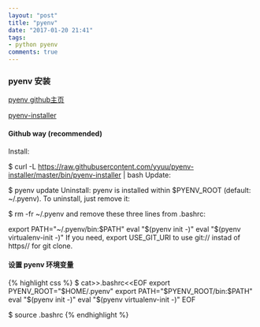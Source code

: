 ```yaml
---
layout: "post"
title: "pyenv"
date: "2017-01-20 21:41"
tags:
- python pyenv
comments: true
---
```


### pyenv 安装

[pyenv github主页][e762ec4e]

  [e762ec4e]: https://github.com/yyuu/pyenv "pyenv"

[pyenv-installer][5259600d]

  [5259600d]: https://github.com/yyuu/pyenv-installer "pyenv-installer"

#### Github way (recommended)

  Install:

  $ curl -L https://raw.githubusercontent.com/yyuu/pyenv-installer/master/bin/pyenv-installer | bash
  Update:

  $ pyenv update
  Uninstall: pyenv is installed within $PYENV_ROOT (default: ~/.pyenv). To uninstall, just remove it:

  $ rm -fr ~/.pyenv
  and remove these three lines from .bashrc:

  export PATH="~/.pyenv/bin:$PATH"
  eval "$(pyenv init -)"
  eval "$(pyenv virtualenv-init -)"
  If you need, export USE_GIT_URI to use git:// instad of https// for git clone.



#### 设置 pyenv 环境变量
{% highlight css %}
$ cat>>.bashrc<<EOF
export PYENV_ROOT="\$HOME/.pyenv"
export PATH="\$PYENV_ROOT/bin:\$PATH"
eval "\$(pyenv init -)"
eval "\$(pyenv virtualenv-init -)"
EOF

$ source .bashrc
{% endhighlight %}
